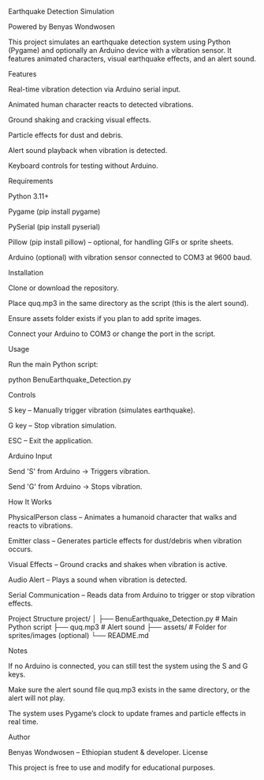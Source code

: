 Earthquake Detection Simulation

Powered by Benyas Wondwosen

This project simulates an earthquake detection system using Python (Pygame) and optionally an Arduino device with a vibration sensor. It features animated characters, visual earthquake effects, and an alert sound.

Features

Real-time vibration detection via Arduino serial input.

Animated human character reacts to detected vibrations.

Ground shaking and cracking visual effects.

Particle effects for dust and debris.

Alert sound playback when vibration is detected.

Keyboard controls for testing without Arduino.

Requirements

Python 3.11+

Pygame (pip install pygame)

PySerial (pip install pyserial)

Pillow (pip install pillow) – optional, for handling GIFs or sprite sheets.

Arduino (optional) with vibration sensor connected to COM3 at 9600 baud.

Installation

Clone or download the repository.

Place quq.mp3 in the same directory as the script (this is the alert sound).

Ensure assets folder exists if you plan to add sprite images.

Connect your Arduino to COM3 or change the port in the script.

Usage

Run the main Python script:

python BenuEarthquake_Detection.py

Controls

S key – Manually trigger vibration (simulates earthquake).

G key – Stop vibration simulation.

ESC – Exit the application.

Arduino Input

Send 'S' from Arduino → Triggers vibration.

Send 'G' from Arduino → Stops vibration.

How It Works

PhysicalPerson class – Animates a humanoid character that walks and reacts to vibrations.

Emitter class – Generates particle effects for dust/debris when vibration occurs.

Visual Effects – Ground cracks and shakes when vibration is active.

Audio Alert – Plays a sound when vibration is detected.

Serial Communication – Reads data from Arduino to trigger or stop vibration effects.

Project Structure
project/
│
├── BenuEarthquake_Detection.py  # Main Python script
├── quq.mp3                      # Alert sound
├── assets/                      # Folder for sprites/images (optional)
└── README.md

Notes

If no Arduino is connected, you can still test the system using the S and G keys.

Make sure the alert sound file quq.mp3 exists in the same directory, or the alert will not play.

The system uses Pygame’s clock to update frames and particle effects in real time.

Author

Benyas Wondwosen – Ethiopian student & developer.
License

This project is free to use and modify for educational purposes.
